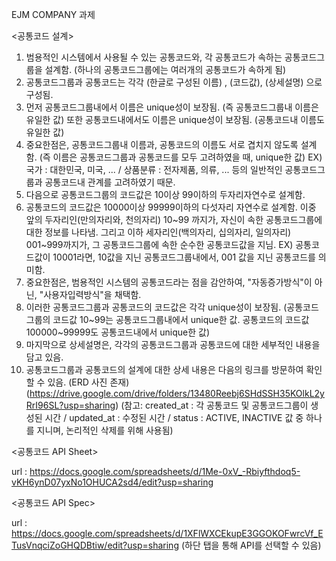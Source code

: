 EJM COMPANY 과제

<공통코드 설계>

1. 범용적인 시스템에서 사용될 수 있는 공통코드와, 각 공통코드가 속하는 공통코드그룹을 설계함. (하나의 공통코드그룹에는 여러개의 공통코드가 속하게 됨)
2. 공통코드그룹과 공통코드는 각각 (한글로 구성된 이름) , (코드값), (상세설명) 으로 구성됨.
3. 먼저 공통코드그룹내에서 이름은 unique성이 보장됨. (즉 공통코드그룹내 이름은 유일한 값) 또한 공통코드내에서도 이름은 unique성이 보장됨. (공통코드내 이름도 유일한 값)
4. 중요한점은, 공통코드그룹내 이름과, 공통코드의 이름도 서로 겹치지 않도록 설계함. (즉 이름은 공통코드그룹과 공통코드를 모두 고려하였을 때, unique한 값)
   EX) 국가 : 대한민국, 미국, ... / 상품분류 : 전자제품, 의류, ... 등의 일반적인 공통코드그룹과 공통코드내 관계를 고려하였기 때문.  
5. 다음으로 공통코드그룹의 코드값은 10이상 99이하의 두자리자연수로 설계함.
6. 공통코드의 코드값은 10000이상 99999이하의 다섯자리 자연수로 설계함. 이중 앞의 두자리인(만의자리와, 천의자리) 10~99 까지가, 자신이 속한 공통코드그룹에 대한 정보를 나타냄.
   그리고 이하 세자리인(백의자리, 십의자리, 일의자리) 001~999까지가, 그 공통코드그룹에 속한 순수한 공통코드값을 지님. 
   EX) 공통코드값이 10001라면, 10값을 지닌 공통코드그룹내에서, 001 값을 지닌 공통코드를 의미함.
7. 중요한점은, 범용적인 시스템의 공통코드라는 점을 감안하여, "자동증가방식"이 아닌, "사용자입력방식"을 채택함.
8. 이러한 공통코드그룹과 공통코드의 코드값은 각각 unique성이 보장됨.
   (공통코드그룹의 코드값 10~99는 공통코드그룹내에서 unique한 값. 공통코드의 코드값 100000~99999도 공통코드내에서 unique한 값)
9. 마지막으로 상세설명은, 각각의 공통코드그룹과 공통코드에 대한 세부적인 내용을 담고 있음.
10. 공통코드그룹과 공통코드의 설계에 대한 상세 내용은 다음의 링크를 방문하여 확인 할 수 있음. (ERD 사진 존재)
   (https://drive.google.com/drive/folders/13480Reebj6SHdSSH35KOlkL2yRrI96SL?usp=sharing)
   (참고: created_at : 각 공통코드 및 공통코드그룹이 생성된 시간 / updated_at : 수정된 시간 / status : ACTIVE, INACTIVE 값 중 하나를 지니며, 논리적인 삭제를 위해 사용됨)


<공통코드 API Sheet>

url : https://docs.google.com/spreadsheets/d/1Me-0xV_-Rbiyfthdoq5-vKH6ynD07yxNo1OHUCA2sd4/edit?usp=sharing

<공통코드 API Spec>

url : https://docs.google.com/spreadsheets/d/1XFlWXCEkupE3GGOKOFwrcVf_ETusVnqciZoGHQDBtiw/edit?usp=sharing
(하단 탭을 통해 API를 선택할 수 있음)
